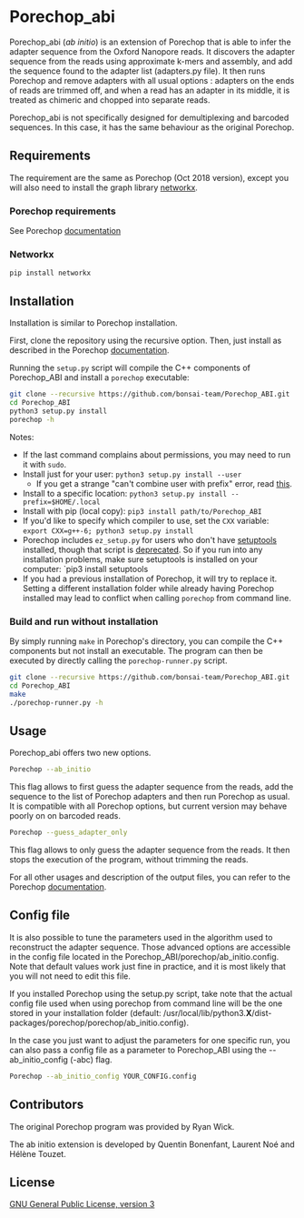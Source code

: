 # Porechop_abi 

Porechop_abi (*ab initio*) is an extension of Porechop that is able to infer the adapter sequence from the Oxford Nanopore reads. It discovers the adapter sequence from the reads using approximate k-mers and assembly, and add the sequence found to the adapter list (adapters.py file). It then runs Porechop and remove adapters with all usual options : adapters on the ends of reads are trimmed off, and when a read has an adapter in its middle, it is treated as chimeric and chopped into separate reads. 

Porechop_abi is not specifically designed for demultiplexing and barcoded sequences. In this case, it has the same behaviour as the original Porechop.

## Requirements 

The requirement are the same as Porechop (Oct 2018 version), except you will also need to install the graph library [networkx](https://networkx.github.io/).

### Porechop requirements

See Porechop [documentation](README_PORECHOP.md) 

### Networkx

~~~
pip install networkx
~~~

## Installation 


Installation is similar to Porechop installation.

First, clone the repository using the recursive option.
Then, just install as described in the Porechop [documentation](README_PORECHOP.md).  

Running the `setup.py` script will compile the C++ components of Porechop_ABI and install a `porechop` executable:

```bash
git clone --recursive https://github.com/bonsai-team/Porechop_ABI.git
cd Porechop_ABI
python3 setup.py install
porechop -h
```

Notes:
* If the last command complains about permissions, you may need to run it with `sudo`.
* Install just for your user: `python3 setup.py install --user`
    * If you get a strange "can't combine user with prefix" error, read [this](http://stackoverflow.com/questions/4495120).
* Install to a specific location: `python3 setup.py install --prefix=$HOME/.local`
* Install with pip (local copy): `pip3 install path/to/Porechop_ABI`
* If you'd like to specify which compiler to use, set the `CXX` variable: `export CXX=g++-6; python3 setup.py install`
* Porechop includes `ez_setup.py` for users who don't have [setuptools](https://pypi.python.org/pypi/setuptools) installed, though that script is [deprecated](https://github.com/pypa/setuptools/issues/581). So if you run into any installation problems, make sure setuptools is installed on your computer: `pip3 install setuptools
* If you had a previous installation of Porechop, it will try to replace it. Setting a different installation folder while already having Porechop installed may lead to conflict when calling `porechop` from command line.


### Build and run without installation

By simply running `make` in Porechop's directory, you can compile the C++ components but not install an executable. The program can then be executed by directly calling the `porechop-runner.py` script.

```bash
git clone --recursive https://github.com/bonsai-team/Porechop_ABI.git
cd Porechop_ABI
make
./porechop-runner.py -h
```


## Usage

Porechop_abi offers two new options.

```bash
Porechop --ab_initio
```

This flag allows to first guess the adapter sequence from the reads, add the sequence to the list of Porechop adapters and then run Porechop as usual.  It is compatible with all Porechop options, but current version may behave poorly on on barcoded reads.


```bash
Porechop --guess_adapter_only
```

This flag allows to only guess the adapter sequence from the reads. It then stops  the execution of the program, without 
trimming the reads. 

For all other usages and description of the output files, you can refer to the Porechop [documentation](README_PORECHOP.md). 

## Config file

It is also possible to tune the parameters used in the algorithm used to reconstruct the adapter sequence. Those advanced options are accessible in the config file located in the Porechop_ABI/porechop/ab_initio.config. Note that default values work just fine in practice, and it is most likely that you will not need to edit this file. 

If you installed Porechop using the setup.py script, take note that the actual config file used when using porechop from command line will be the one stored in your installation folder (default: /usr/local/lib/python3.__X__/dist-packages/porechop/porechop/ab_initio.config).

In the case you just want to adjust the parameters for one specific run, you can also pass a config file as a parameter to Porechop_ABI using the --ab_initio_config (-abc) flag.

```bash
Porechop --ab_initio_config YOUR_CONFIG.config
```


## Contributors

The original Porechop program was provided by Ryan Wick.

The ab initio extension is developed by Quentin Bonenfant, Laurent Noé and Hélène Touzet.

## License

[GNU General Public License, version 3](https://www.gnu.org/licenses/gpl-3.0.html)
